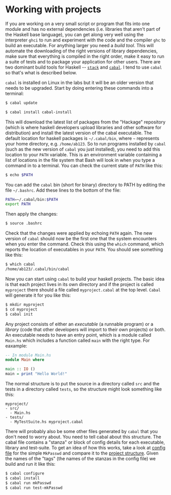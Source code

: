 # Working with projects

If you are working on a very small script or program that fits into
one module and has no external dependencies (i.e. libraries that
aren't part of the Haskell base language), you can get along very well
using the interpreter `ghci` to run and experiment with the code and the
compiler `ghc` to build an executable. For anything larger you need a
*build tool*. This will automate the downloading of the right versions
of library dependencies, make sure that everything is compiled in the
right order, make it easy to run a suite of tests and to package your
application for other users. There are two dominant build tools for
Haskell -- [`stack`](https://docs.haskellstack.org/en/stable/README/) and [`cabal`](https://www.haskell.org/cabal/). I tend to use `cabal` so that's what is
described below.

`cabal` is installed on Linux in the labs but it will be an older version that needs to be upgraded. Start by doing entering these commands into a terminal:

```bash
$ cabal update

$ cabal install cabal-install
```

This will download the latest list of packages from the "Hackage"
repository (which is where haskell developers upload libraries and
other software for distribution) and install the latest version of the
cabal executable. The default location for haskell packages is
`~/.cabal/bin`, where `~` represents your home directory,
e.g. `/home/ab123`. So to run programs installed by `cabal` (such as the
new version of `cabal` you just installed), you need to
add this location to your `PATH` variable. This is an environment
variable containing a list of locations in the file system that Bash
will look in when you type a command in to a
terminal. You can check the current state of `PATH` like this:

```bash
$ echo $PATH
```

You can add the `cabal` bin (short for binary) directory to PATH by editing the file `~/.bashrc`.  Add these lines to the bottom of the file:

```bash
PATH=~/.cabal/bin:$PATH
export PATH
```

Then apply the changes:

```bash
$ source .bashrc
```

Check that the changes were applied by echoing `PATH` again. The new
version of `cabal` should now be the first one that the system
encounters when you enter the command. Check this using the `which`
command, which reports the location of executables in your `PATH`. You
should see something like this:

```bash
$ which cabal
/home/ab123/.cabal/bin/cabal
```

Now you can start using `cabal` to build your haskell projects. The
basic idea is that each project lives in its own directory and if the
project is called `myproject` there should a file called `myproject.cabal`
at the top level. `Cabal` will generate it for you like this:

```bash
$ mkdir myproject
$ cd myproject
$ cabal init
```

Any project consists of either an *executable* (a runnable program) or a
*library* (code that other developers will import to their own projects)
or both. An executable needs to have an entry point, which is a module
called `Main.hs` which includes a function called `main` with the right
type. For eaxample:

```haskell
-- In module Main.hs
module Main where

main :: IO ()
main = print "Hello World!"
```

The normal structure is to put the source in a directory called `src`
and the tests in a directory called `tests`, so the structure might look
something like this:

```
myproject/
- src/
  - Main.hs
- tests/
  - MyTestSuite.hs myproject.cabal 
``` 
  
There will probably also be some other files generated by `cabal` that
you don't need to worry about. You need to tell cabal about this
structure. The cabal file contains a "stanza" or block of config
details for each executable, library and test-suite. To get an idea of
how this works, take a look at [config
file](https://github.com/jimburton/MkPasswd/blob/master/mkPasswd.cabal)
for the simple `MkPasswd` and compare it to the [project
structure](https://github.com/jimburton/MkPasswd). Given the names of the "tags"
(the names of the stanzas in the config file) we build and run it like this:

```bash
$ cabal configure
$ cabal install
$ cabal run mkPasswd
$ cabal run test-mkPasswd
```

